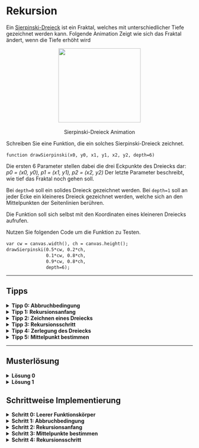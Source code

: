 # Rekursion
Ein [Sierpinski-Dreieck](https://de.wikipedia.org/wiki/Sierpinski-Dreieck) ist ein Fraktal, welches mit unterschiedlicher Tiefe gezeichnet werden kann.
Folgende Animation Zeigt wie sich das Fraktal ändert, wenn die Tiefe erhöht wird

<p align="center">
<img src="https://upload.wikimedia.org/wikipedia/commons/2/27/SierpinskiTriangle-ani-0-7.gif" width="222" height="200" />
</p>
<p align="center">
Sierpinski-Dreieck Animation
</p>

Schreiben Sie eine Funktion, die ein solches Sierpinski-Dreieck zeichnet.

    function drawSierpinski(x0, y0, x1, y1, x2, y2, depth=6)
    
Die ersten 6 Parameter stellen dabei die drei Eckpunkte des Dreiecks dar: _p0 = (x0, y0), p1 = (x1, y1), p2 = (x2, y2)_
Der letzte Parameter beschreibt, wie tief das Fraktal noch gehen soll.

Bei `depth=0` soll ein solides Dreieck gezeichnet werden. Bei `depth=1` soll an jeder Ecke ein kleineres Dreieck gezeichnet werden, welche sich an den Mittelpunkten der Seitenlinien berühren.

Die Funktion soll sich selbst mit den Koordinaten eines kleineren Dreiecks aufrufen.

Nutzen Sie folgenden Code um die Funktion zu Testen.

	var cw = canvas.width(), ch = canvas.height();
	drawSierpinski(0.5*cw, 0.2*ch, 
	               0.1*cw, 0.8*ch,
	               0.9*cw, 0.8*ch,
	               depth=6);

---
## Tipps
<details><summary><b>Tipp 0: Abbruchbedingung</b></summary>

Überlegen Sie bei welcher Bedingung sich die Funktion nicht weiter selbst aufruft.

<details><summary><i>Lösung</i></summary>

`depth == 0` oder `depth < 1` oder ähnliches

</details>
</details>



<details><summary><b>Tipp 1: Rekursionsanfang</b></summary>

Überlegen Sie sich, was getan werden soll, wenn die Abbruchbedingung erfüllt ist.

<details><summary><i>Hinweis</i></summary>

Denken Sie dran, was oben bei `depth=0` erwähnt worden ist.

</details>
<details><summary><i>Lösung</i></summary>

Füllen des kompletten Dreiecks.

</details>
</details>



<details><summary><b>Tipp 2: Zeichnen eines Dreiecks</b></summary>

Die Funktion `canvas.fillArea` zeichnet ein Polygon. Die Funktion übernimmt als einzigen Parameter ein Array mit beliebiger Länge.
Jedes Element ist wiederum ein Array, welches 2 Elemente besitzt: eine `x` und eine `y` Koordinate. Dies sind jeweils die Eckpunkte des Polygons.

<details><summary><i>Lösung</i></summary>

	canvas.fillArea([[x0, y0], [x1, y1], [x2, y2]]);

</details>
</details>



<details><summary><b>Tipp 3: Rekursionsschritt</b></summary>

Überlegen Sie wie oft sich die Funktion direkt selbst aufruft.

<details><summary><i>Lösung</i></summary>

Drei mal für alle drei Ecken

</details>
</details>

<details><summary><b>Tipp 4: Zerlegung des Dreiecks</b></summary>

Überlegen Sie sich, wie die Eckpunkte der kleineren Dreiecke an den Ecken berechnet werden.

<details><summary><i>Hinweis 0</i></summary>

Ein Eckpunkt ist gleichzeitig immer ein Eckpunkt des größeren Dreiecks.

</details>
<details><summary><i>Hinweis 1</i></summary>

Die beiden anderen Eckpunkte sind die Mittelpunkte der Strecken zwischen diesem Punkt und jeweils einem der beiden anderen Punkte.
(Berechnung: Siehe Tipp 5)

</details>
</details>

<details><summary><b>Tipp 5: Mittelpunkt bestimmen</b></summary>

Überlegen Sie, wie man den Mittelwert von zwei Zahlen bestimmt.

<details><summary><i>Hinweis</i></summary>

Berechnen Sie jeweils den Mittelwert der beiden `x` Koordinaten und Den der beiden `y` Koordinaten.

</details>
<details><summary><i>Lösung</i></summary>

Mögliche Lösungen sind
* `(x0+x1)/2`, `(y0+y1)/2`
* `x0 + (x1-x0)/2`, `y0 + (y1-y0)/2`
* `0.5*x0 + 0.5*x1`, `0.5*y0 + 0.5*y1`

</details>

Schreiben Sie diese Koordinaten in Variablen, denn Sie werden diese mehrmals gebrauchen.
Sie werden jeden dieser Werte zwei mal nutzen, denn ein Dreieck berührt ein anderes Dreieck in diesem Punkt.

</details>

---

## Musterlösung
<details><summary><b>Lösung 0</b></summary>

    function drawSierpinski(x0, y0, x1, y1, x2, y2, depth=6)
	{
		if depth <= 0 then
		{
			canvas.fillArea([[x0, y0], [x1, y1], [x2, y2]]);
		}
		else
		{
			var x01	= (x0+x1)/2, y01 = (y0+y1)/2; # Mittelpunkt zwischen p0 und p1
			var x02	= (x0+x2)/2, y02 = (y0+y2)/2; # Mittelpunkt zwischen p0 und p2
			var x12	= (x1+x2)/2, y12 = (y1+y2)/2; # Mittelpunkt zwischen p1 und p2
			
			drawSierpinski(x0, y0, x01, y01, x02, y02, depth-1);
			drawSierpinski(x1, y1, x01, y01, x12, y12, depth-1);
			drawSierpinski(x2, y2, x02, y02, x12, y12, depth-1);
		}
	}
	
</details>

<details><summary><b>Lösung 1</b></summary>

	function mix(z, a, b)
	{
		# Äquivalent zu a*(1-z) + b*z
		return a + (b-a)*z;
	}

	function drawSierpinski(x0, y0, x1, y1, x2, y2, depth=6)
	{
		if depth <= 0 then
		{
			canvas.fillArea([[x0, y0], [x1, y1], [x2, y2]]);
		}
		else
		{
			var x01	= mix(0.5, x0, x1), y01 = mix(0.5, y0, y1); # Mittelpunkt zwischen p0 und p1
			var x02	= mix(0.5, x0, x2), y02 = mix(0.5, y0, y2); # Mittelpunkt zwischen p0 und p2
			var x12	= mix(0.5, x1, x2), y12 = mix(0.5, y1, y2); # Mittelpunkt zwischen p1 und p2
			
			drawSierpinski(x0, y0, x01, y01, x02, y02, depth-1);
			drawSierpinski(x1, y1, x01, y01, x12, y12, depth-1);
			drawSierpinski(x2, y2, x02, y02, x12, y12, depth-1);
		}
	}
	
Probieren Sie einzelne `0.5` mit anderen Werten Zu ersetzen.
<details><summary><i>Beispiel</i></summary>

Ersetzt man `y02 = mix(0.5, y0, y2)` mit `y02 = mix(0.6, y0, y2)` entsteht ein unvollkommenes Sierpinski-Dreieck,
welches ein bisschen gekrümmt ist.


<p align="center">

![Verändertes Sierpinski-Dreieck](sierpinski-warped.png)

</p>
<p align="center">
Verändertes Sierpinski-Dreieck
</p>

	
</details>
</details>



## Schrittweise Implementierung

<details><summary><b>Schritt 0: Leerer Funktionskörper</b></summary>

	function drawSierpinski(x0, y0, x1, y1, x2, y2, depth=6)
	{
	
	}

</details>

<details><summary><b>Schritt 1: Abbruchbedingung</b></summary>

	function drawSierpinski(x0, y0, x1, y1, x2, y2, depth=6)
	{
		if depth <= 0 then
		{
		
		}
		else
		{
		
		}
	}

</details>

<details><summary><b>Schritt 2: Rekursionsanfang</b></summary>

	function drawSierpinski(x0, y0, x1, y1, x2, y2, depth=6)
	{
		if depth <= 0 then
		{
			canvas.fillArea([[x0, y0], [x1, y1], [x2, y2]]);
		}
		else
		{
		
		}
	}

</details>

<details><summary><b>Schritt 3: Mittelpunkte bestimmen</b></summary>

	function drawSierpinski(x0, y0, x1, y1, x2, y2, depth=6)
	{
		if depth <= 0 then
		{
			canvas.fillArea([[x0, y0], [x1, y1], [x2, y2]]);
		}
		else
		{
			var x01	= (x0+x1)/2, y01 = (y0+y1)/2; # Mittelpunkt zwischen p0 und p1
			var x02	= (x0+x2)/2, y02 = (y0+y2)/2; # Mittelpunkt zwischen p0 und p2
			var x12	= (x1+x2)/2, y12 = (y1+y2)/2; # Mittelpunkt zwischen p1 und p2
		}
	}

</details>

<details><summary><b>Schritt 4: Rekursionsschritt</b></summary>

	function drawSierpinski(x0, y0, x1, y1, x2, y2, depth=6)
	{
		if depth <= 0 then
		{
			canvas.fillArea([[x0, y0], [x1, y1], [x2, y2]]);
		}
		else
		{
			var x01	= (x0+x1)/2, y01 = (y0+y1)/2; # Mittelpunkt zwischen p0 und p1
			var x02	= (x0+x2)/2, y02 = (y0+y2)/2; # Mittelpunkt zwischen p0 und p2
			var x12	= (x1+x2)/2, y12 = (y1+y2)/2; # Mittelpunkt zwischen p1 und p2
			
			drawSierpinski(x0, y0, x01, y01, x02, y02, depth-1);
			drawSierpinski(x1, y1, x01, y01, x12, y12, depth-1);
			drawSierpinski(x2, y2, x02, y02, x12, y12, depth-1);
		}
	}

</details>
